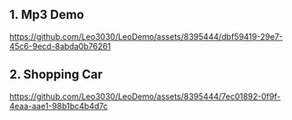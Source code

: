 ## 1. Mp3 Demo

https://github.com/Leo3030/LeoDemo/assets/8395444/dbf59419-29e7-45c6-9ecd-8abda0b76261

## 2. Shopping Car

https://github.com/Leo3030/LeoDemo/assets/8395444/7ec01892-0f9f-4eaa-aae1-98b1bc4b4d7c

